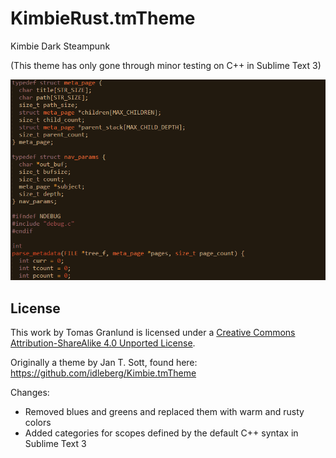 # KimbieRust.tmTheme
Kimbie Dark Steampunk

(This theme has only gone through minor testing on C++ in Sublime Text 3)

![alt text](https://github.com/Tagglink/KimbieRust.tmTheme/raw/master/C_code_demonstration.png)

## License

This work by Tomas Granlund is licensed under a [Creative Commons Attribution-ShareAlike 4.0 Unported License](http://creativecommons.org/licenses/by-sa/4.0/deed.en_US).

Originally a theme by Jan T. Sott, found here: https://github.com/idleberg/Kimbie.tmTheme

Changes:
  * Removed blues and greens and replaced them with warm and rusty colors
  * Added categories for scopes defined by the default C++ syntax in Sublime Text 3

